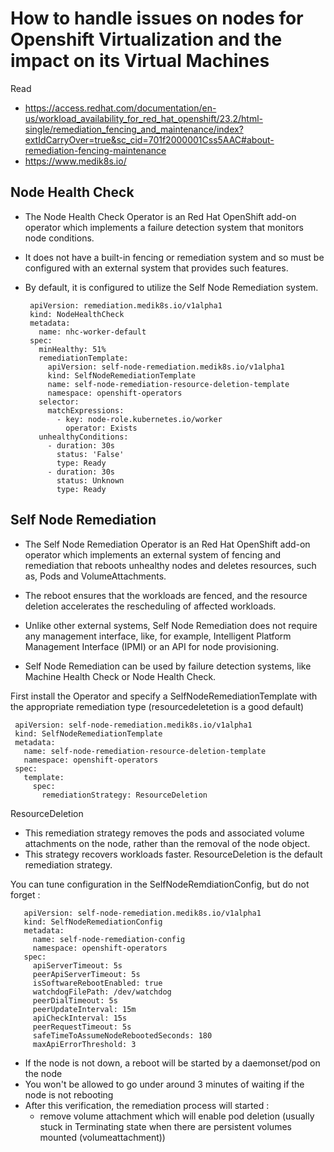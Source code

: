 # How to handle issues on nodes for Openshift Virtualization and the impact on its Virtual Machines

Read 
  * https://access.redhat.com/documentation/en-us/workload_availability_for_red_hat_openshift/23.2/html-single/remediation_fencing_and_maintenance/index?extIdCarryOver=true&sc_cid=701f2000001Css5AAC#about-remediation-fencing-maintenance
  * https://www.medik8s.io/

## Node Health Check

  * The Node Health Check Operator is an Red Hat OpenShift add-on operator which implements a failure detection system that monitors node conditions. 
  * It does not have a built-in fencing or remediation system and so must be configured with an external system that provides such features. 
  * By default, it is configured to utilize the Self Node Remediation system.


         apiVersion: remediation.medik8s.io/v1alpha1
         kind: NodeHealthCheck
         metadata:
           name: nhc-worker-default
         spec:
           minHealthy: 51%
           remediationTemplate:
             apiVersion: self-node-remediation.medik8s.io/v1alpha1
             kind: SelfNodeRemediationTemplate
             name: self-node-remediation-resource-deletion-template
             namespace: openshift-operators
           selector:
             matchExpressions:
               - key: node-role.kubernetes.io/worker
                 operator: Exists
           unhealthyConditions:
             - duration: 30s
               status: 'False'
               type: Ready
             - duration: 30s
               status: Unknown
               type: Ready
               
## Self Node Remediation

  * The Self Node Remediation Operator is an Red Hat OpenShift add-on operator which implements an external system of fencing and remediation that reboots unhealthy nodes and deletes resources, such as, Pods and VolumeAttachments. 
  * The reboot ensures that the workloads are fenced, and the resource deletion accelerates the rescheduling of affected workloads. 
  * Unlike other external systems, Self Node Remediation does not require any management interface, like, for example, Intelligent Platform Management Interface (IPMI) or an API for node provisioning.

  * Self Node Remediation can be used by failure detection systems, like Machine Health Check or Node Health Check.

First install the Operator and specify a SelfNodeRemediationTemplate with the appropriate remediation type (resourcedeletetion is a good default)

     apiVersion: self-node-remediation.medik8s.io/v1alpha1
     kind: SelfNodeRemediationTemplate
     metadata:
       name: self-node-remediation-resource-deletion-template
       namespace: openshift-operators
     spec:
       template:
         spec:
           remediationStrategy: ResourceDeletion
      
ResourceDeletion
  * This remediation strategy removes the pods and associated volume attachments on the node, rather than the removal of the node object. 
  * This strategy recovers workloads faster. ResourceDeletion is the default remediation strategy.

You can tune configuration in the SelfNodeRemdiationConfig, but do not forget : 

       apiVersion: self-node-remediation.medik8s.io/v1alpha1
       kind: SelfNodeRemediationConfig
       metadata:
         name: self-node-remediation-config
         namespace: openshift-operators
       spec:
         apiServerTimeout: 5s
         peerApiServerTimeout: 5s
         isSoftwareRebootEnabled: true
         watchdogFilePath: /dev/watchdog
         peerDialTimeout: 5s
         peerUpdateInterval: 15m
         apiCheckInterval: 15s
         peerRequestTimeout: 5s
         safeTimeToAssumeNodeRebootedSeconds: 180
         maxApiErrorThreshold: 3
  

  * If the node is not down, a reboot will be started by a daemonset/pod on the node
  * You won't be allowed to go under around 3 minutes of waiting if the node is not rebooting
  * After this verification, the remediation process will started :
      * remove volume attachment which will enable pod deletion (usually stuck in Terminating state when there are persistent volumes mounted (volumeattachment))
  
